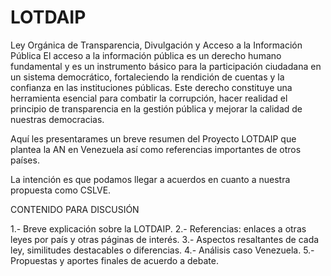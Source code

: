 
# LOTDAIP
Ley Orgánica de Transparencia, Divulgación y Acceso a  la Información Pública
El acceso a la información pública es un derecho humano fundamental y es un instrumento básico para la participación ciudadana en un sistema democrático, fortaleciendo la rendición de cuentas y la confianza en las instituciones públicas. Este derecho constituye una herramienta esencial para combatir la corrupción, hacer realidad el principio de transparencia en la gestión pública y mejorar la calidad de nuestras democracias.  

Aquí les presentarames un breve resumen del Proyecto LOTDAIP que plantea la AN en Venezuela así como referencias importantes de otros países.

La intención es que podamos llegar a acuerdos en cuanto a nuestra propuesta como CSLVE.

CONTENIDO PARA DISCUSIÓN

1.- Breve explicación sobre la LOTDAIP. 
2.- Referencias: enlaces a otras leyes por país y otras páginas de interés. 
3.- Aspectos resaltantes de cada ley, similitudes destacables o diferencias. 
4.- Análisis caso Venezuela. 
5.- Propuestas y aportes finales de acuerdo a debate.

